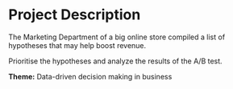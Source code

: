 # Project Description

The Marketing Department of a big online store compiled a list of hypotheses that may help boost revenue.

Prioritise the hypotheses and analyze the results of the A/B test.

**Theme:** Data-driven decision making in business